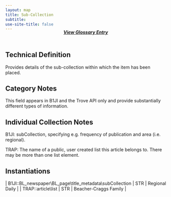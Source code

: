 ```yaml
---
layout: map
title: Sub-Collection
subtitle:  
use-site-title: false
---
```


<h4 style="text-align:center;font-style:italic;margin-top:-20px;margin-bottom:50px;"><a href="../../glossary/sub-collection">View Glossary Entry</a></h4>

## Technical Definition

Provides details of the sub-collection within which the item has been
placed.

## Category Notes

This field appears in B1JI and the Trove API only and provide
substantially different types of information.

## Individual Collection Notes

B1JI: subCollection, specifying e.g. frequency of publication and area
(i.e. regional).

TRAP: The name of a public, user created list this article belongs to.
There may be more than one list element.

## Instantiations

| B1JI::BL\_newspaper\\BL\_page\\title\_metadata\\subCollection | STR | Regional Daily  |
| TRAP::article\\list  | STR | Beacher-Craggs Family |
